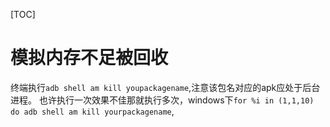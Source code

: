 [TOC] 

# 模拟内存不足被回收

终端执行`adb shell am kill youpackagename`,注意该包名对应的apk应处于后台进程。
也许执行一次效果不佳那就执行多次，windows下`for %i in (1,1,10) do adb shell am kill yourpackagename`,